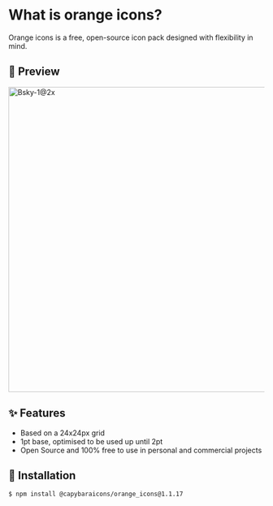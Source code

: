 # What is orange icons?

Orange icons is a free, open-source icon pack designed with flexibility in mind.

## 👀 Preview

<img width="601" alt="Bsky-1@2x" src="https://github.com/user-attachments/assets/c5aea4d6-b92b-4f72-9316-8e1a2ce1c899" />

## ✨ Features

- Based on a 24x24px grid
- 1pt base, optimised to be used up until 2pt
- Open Source and 100% free to use in personal and commercial projects

## 📘 Installation
```
$ npm install @capybaraicons/orange_icons@1.1.17
```
